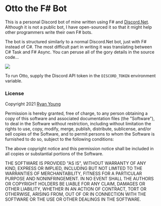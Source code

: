 # Otto the F# Bot

This is a personal Discord bot of mine written using F# and [Discord.Net](https://github.com/discord-net/Discord.Net). Although it is not a public bot, I have open-sourced it so that it might help other programmers write their own F# bots.

The bot is structured similarly to a normal Discord.Net bot, just with F# instead of C#. The most difficult part in writing it was translating between C# Task and F# Async. You can peruse all of the gory details in the source code...

![](https://upload.wikimedia.org/wikipedia/en/d/da/Airplane_screenshot_Haggerty_Nielsen.jpg)

To run Otto, supply the Discord API token in the `DISCORD_TOKEN` environment variable.

### License

Copyright 2021 [Ryan Young](https://youngryan.com)

Permission is hereby granted, free of charge, to any person obtaining a copy of this software and associated documentation files (the "Software"), to deal in the Software without restriction, including without limitation the rights to use, copy, modify, merge, publish, distribute, sublicense, and/or sell copies of the Software, and to permit persons to whom the Software is furnished to do so, subject to the following conditions:

The above copyright notice and this permission notice shall be included in all copies or substantial portions of the Software.

THE SOFTWARE IS PROVIDED "AS IS", WITHOUT WARRANTY OF ANY KIND, EXPRESS OR IMPLIED, INCLUDING BUT NOT LIMITED TO THE WARRANTIES OF MERCHANTABILITY, FITNESS FOR A PARTICULAR PURPOSE AND NONINFRINGEMENT. IN NO EVENT SHALL THE AUTHORS OR COPYRIGHT HOLDERS BE LIABLE FOR ANY CLAIM, DAMAGES OR OTHER LIABILITY, WHETHER IN AN ACTION OF CONTRACT, TORT OR OTHERWISE, ARISING FROM, OUT OF OR IN CONNECTION WITH THE SOFTWARE OR THE USE OR OTHER DEALINGS IN THE SOFTWARE.
